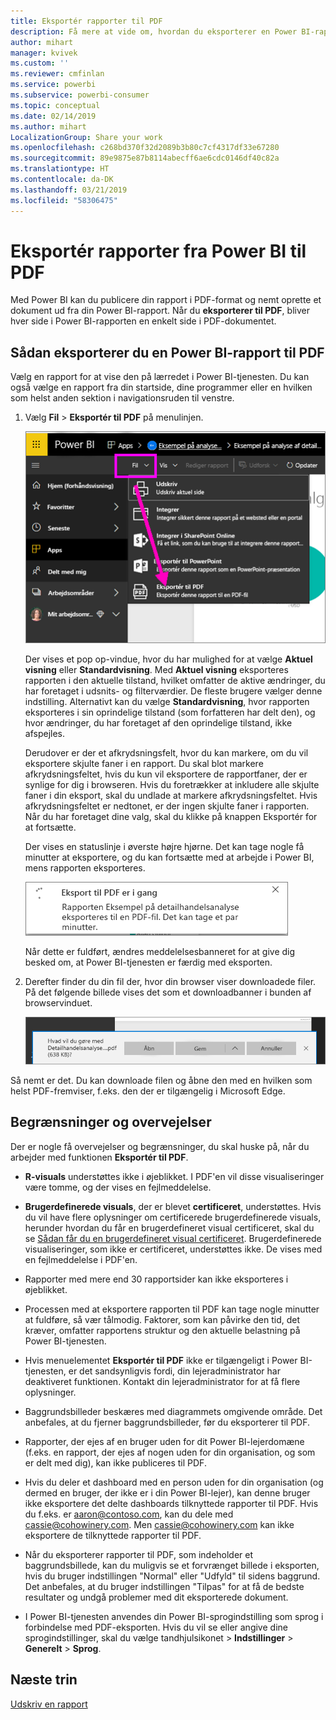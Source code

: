 ```yaml
---
title: Eksportér rapporter til PDF
description: Få mere at vide om, hvordan du eksporterer en Power BI-rapport til PDF.
author: mihart
manager: kvivek
ms.custom: ''
ms.reviewer: cmfinlan
ms.service: powerbi
ms.subservice: powerbi-consumer
ms.topic: conceptual
ms.date: 02/14/2019
ms.author: mihart
LocalizationGroup: Share your work
ms.openlocfilehash: c268bd370f32d2089b3b80c7cf4317df33e67280
ms.sourcegitcommit: 89e9875e87b8114abecff6ae6cdc0146df40c82a
ms.translationtype: HT
ms.contentlocale: da-DK
ms.lasthandoff: 03/21/2019
ms.locfileid: "58306475"
---
```

# <a name="export-reports-from-power-bi-to-pdf"></a>Eksportér rapporter fra Power BI til PDF
Med Power BI kan du publicere din rapport i PDF-format og nemt oprette et dokument ud fra din Power BI-rapport. Når du **eksporterer til PDF**, bliver hver side i Power BI-rapporten en enkelt side i PDF-dokumentet.

## <a name="how-to-export-your-power-bi-report-to-pdf"></a>Sådan eksporterer du en Power BI-rapport til PDF
Vælg en rapport for at vise den på lærredet i Power BI-tjenesten. Du kan også vælge en rapport fra din startside, dine programmer eller en hvilken som helst anden sektion i navigationsruden til venstre.

1. Vælg **Fil** > **Eksportér til PDF** på menulinjen.

    ![Vælg Fil på menulinjen – pil, der peger på Eksportér til PDF](media/end-user-pdf/power-bi-export-pdf.png)

    Der vises et pop op-vindue, hvor du har mulighed for at vælge **Aktuel visning** eller **Standardvisning**.  Med **Aktuel visning** eksporteres rapporten i den aktuelle tilstand, hvilket omfatter de aktive ændringer, du har foretaget i udsnits- og filterværdier.  De fleste brugere vælger denne indstilling.  Alternativt kan du vælge **Standardvisning**, hvor rapporten eksporteres i sin oprindelige tilstand (som forfatteren har delt den), og hvor ændringer, du har foretaget af den oprindelige tilstand, ikke afspejles.
    
    Derudover er der et afkrydsningsfelt, hvor du kan markere, om du vil eksportere skjulte faner i en rapport.  Du skal blot markere afkrydsningsfeltet, hvis du kun vil eksportere de rapportfaner, der er synlige for dig i browseren.  Hvis du foretrækker at inkludere alle skjulte faner i din eksport, skal du undlade at markere afkrydsningsfeltet.  Hvis afkrydsningsfeltet er nedtonet, er der ingen skjulte faner i rapporten.  Når du har foretaget dine valg, skal du klikke på knappen Eksportér for at fortsætte.
    
    Der vises en statuslinje i øverste højre hjørne. Det kan tage nogle få minutter at eksportere, og du kan fortsætte med at arbejde i Power BI, mens rapporten eksporteres.

    ![Meddelelse om eksportstatus](media/end-user-pdf/power-bi-export-message.png)

    Når dette er fuldført, ændres meddelelsesbanneret for at give dig besked om, at Power BI-tjenesten er færdig med eksporten.

2. Derefter finder du din fil der, hvor din browser viser downloadede filer. På det følgende billede vises det som et downloadbanner i bunden af browservinduet.

    ![Placering af den downloadede fil](media/end-user-pdf/power-bi-save-file.png)

Så nemt er det. Du kan downloade filen og åbne den med en hvilken som helst PDF-fremviser, f.eks. den der er tilgængelig i Microsoft Edge.


## <a name="limitations-and-considerations"></a>Begrænsninger og overvejelser
Der er nogle få overvejelser og begrænsninger, du skal huske på, når du arbejder med funktionen **Eksportér til PDF**.

* **R-visuals** understøttes ikke i øjeblikket. I PDF'en vil disse visualiseringer være tomme, og der vises en fejlmeddelelse.  

* **Brugerdefinerede visuals**, der er blevet **certificeret**, understøttes. Hvis du vil have flere oplysninger om certificerede brugerdefinerede visuals, herunder hvordan du får en brugerdefineret visual certificeret, skal du se [Sådan får du en brugerdefineret visual certificeret](../power-bi-custom-visuals-certified.md). Brugerdefinerede visualiseringer, som ikke er certificeret, understøttes ikke. De vises med en fejlmeddelelse i PDF'en.   

* Rapporter med mere end 30 rapportsider kan ikke eksporteres i øjeblikket.

* Processen med at eksportere rapporten til PDF kan tage nogle minutter at fuldføre, så vær tålmodig. Faktorer, som kan påvirke den tid, det kræver, omfatter rapportens struktur og den aktuelle belastning på Power BI-tjenesten.

* Hvis menuelementet **Eksportér til PDF** ikke er tilgængeligt i Power BI-tjenesten, er det sandsynligvis fordi, din lejeradministrator har deaktiveret funktionen. Kontakt din lejeradministrator for at få flere oplysninger.

* Baggrundsbilleder beskæres med diagrammets omgivende område. Det anbefales, at du fjerner baggrundsbilleder, før du eksporterer til PDF.

* Rapporter, der ejes af en bruger uden for dit Power BI-lejerdomæne (f.eks. en rapport, der ejes af nogen uden for din organisation, og som er delt med dig), kan ikke publiceres til PDF.

* Hvis du deler et dashboard med en person uden for din organisation (og dermed en bruger, der ikke er i din Power BI-lejer), kan denne bruger ikke eksportere det delte dashboards tilknyttede rapporter til PDF. Hvis du f.eks. er aaron@contoso.com, kan du dele med cassie@cohowinery.com. Men cassie@cohowinery.com kan ikke eksportere de tilknyttede rapporter til PDF.

* Når du eksporterer rapporter til PDF, som indeholder et baggrundsbillede, kan du muligvis se et forvrænget billede i eksporten, hvis du bruger indstillingen "Normal" eller "Udfyld" til sidens baggrund.  Det anbefales, at du bruger indstillingen "Tilpas" for at få de bedste resultater og undgå problemer med dit eksporterede dokument.

* I Power BI-tjenesten anvendes din Power BI-sprogindstilling som sprog i forbindelse med PDF-eksporten. Hvis du vil se eller angive dine sprogindstillinger, skal du vælge tandhjulsikonet > **Indstillinger** > **Generelt** > **Sprog**.

## <a name="next-steps"></a>Næste trin
[Udskriv en rapport](end-user-print.md)
